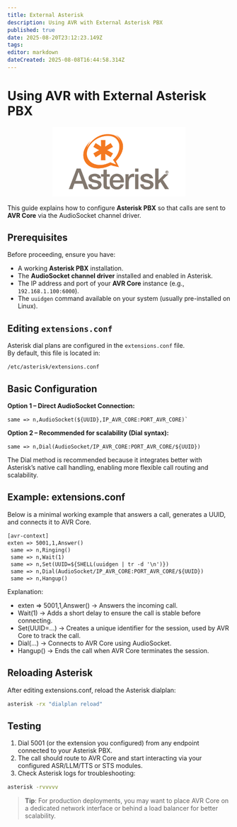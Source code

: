 ```yaml
---
title: External Asterisk
description: Using AVR with External Asterisk PBX
published: true
date: 2025-08-20T23:12:23.149Z
tags: 
editor: markdown
dateCreated: 2025-08-08T16:44:58.314Z
---
```


# Using AVR with External Asterisk PBX

<div align="center">
  <img src="/images/asterisk.png" alt="Asterisk" width="300"/>
</div>

This guide explains how to configure **Asterisk PBX** so that calls are sent to **AVR Core** via the AudioSocket channel driver.

## Prerequisites

Before proceeding, ensure you have:

- A working **Asterisk PBX** installation.
- The **AudioSocket channel driver** installed and enabled in Asterisk.
- The IP address and port of your **AVR Core** instance (e.g., `192.168.1.100:6000`).
- The `uuidgen` command available on your system (usually pre-installed on Linux).

## Editing `extensions.conf`

Asterisk dial plans are configured in the `extensions.conf` file.  
By default, this file is located in:

```
/etc/asterisk/extensions.conf
```

## Basic Configuration

**Option 1 – Direct AudioSocket Connection:**
```asterisk
same => n,AudioSocket(${UUID},IP_AVR_CORE:PORT_AVR_CORE)`
```

**Option 2 – Recommended for scalability (Dial syntax):**

```asterisk
same => n,Dial(AudioSocket/IP_AVR_CORE:PORT_AVR_CORE/${UUID})
```

The Dial method is recommended because it integrates better with Asterisk’s native call handling, enabling more flexible call routing and scalability.

## Example: extensions.conf

Below is a minimal working example that answers a call, generates a UUID, and connects it to AVR Core.

```env
[avr-context]
exten => 5001,1,Answer()
 same => n,Ringing()
 same => n,Wait(1)
 same => n,Set(UUID=${SHELL(uuidgen | tr -d '\n')})
 same => n,Dial(AudioSocket/IP_AVR_CORE:PORT_AVR_CORE/${UUID})
 same => n,Hangup()
```
 
Explanation:
- exten => 5001,1,Answer() → Answers the incoming call.
- Wait(1) → Adds a short delay to ensure the call is stable before connecting.
- Set(UUID=...) → Creates a unique identifier for the session, used by AVR Core to track the call.
- Dial(...) → Connects to AVR Core using AudioSocket.
- Hangup() → Ends the call when AVR Core terminates the session.

## Reloading Asterisk

After editing extensions.conf, reload the Asterisk dialplan:

```bash
asterisk -rx "dialplan reload"
```

## Testing

1. Dial 5001 (or the extension you configured) from any endpoint connected to your Asterisk PBX.
2. The call should route to AVR Core and start interacting via your configured ASR/LLM/TTS or STS modules.
3. Check Asterisk logs for troubleshooting:

```bash
asterisk -rvvvvv
```
  
> **Tip**: For production deployments, you may want to place AVR Core on a dedicated network interface or behind a load balancer for better scalability.
  
